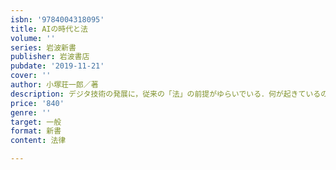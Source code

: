```yaml
---
isbn: '9784004318095'
title: AIの時代と法
volume: ''
series: 岩波新書
publisher: 岩波書店
pubdate: '2019-11-21'
cover: ''
author: 小塚荘一郎／著
description: デジタ技術の発展に，従来の「法」の前提がゆらいでいる．何が起きているのか．どう考えたらよいか．
price: '840'
genre: ''
target: 一般
format: 新書
content: 法律

---
```

